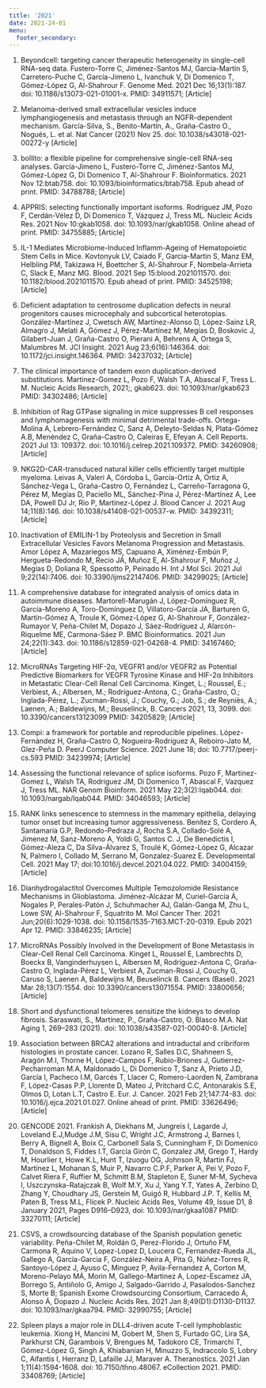 ```yaml
---
title: '2021'
date: 2021-24-01
menu:
  footer_secondary:
---
```



1. Beyondcell: targeting cancer therapeutic heterogeneity in single-cell RNA-seq data. Fustero-Torre C, Jiménez-Santos MJ, García-Martín S, Carretero-Puche C, García-Jimeno L, Ivanchuk V, Di Domenico T, Gómez-López G, Al-Shahrour F. Genome Med. 2021 Dec 16;13(1):187. doi: 10.1186/s13073-021-01001-x. PMID: 34911571; [Article]

1. Melanoma-derived small extracellular vesicles induce lymphangiogenesis and metastasis through an NGFR-dependent mechanism. García-Silva, S., Benito-Martín, A., Graña-Castro O., Nogués, L. et al. Nat Cancer (2021) Nov 25. doi: 10.1038/s43018-021-00272-y [Article]

1. bollito: a flexible pipeline for comprehensive single-cell RNA-seq analyses. García-Jimeno L, Fustero-Torre C, Jiménez-Santos MJ, Gómez-López G, Di Domenico T, Al-Shahrour F. Bioinformatics. 2021 Nov 12:btab758. doi: 10.1093/bioinformatics/btab758. Epub ahead of print. PMID: 34788788; [Article]

1. APPRIS: selecting functionally important isoforms. Rodriguez JM, Pozo F, Cerdán-Vélez D, Di Domenico T, Vázquez J, Tress ML. Nucleic Acids Res. 2021 Nov 10:gkab1058. doi: 10.1093/nar/gkab1058. Online ahead of print. PMID: 34755885; [Article]

1. IL-1 Mediates Microbiome-Induced Inflamm-Ageing of Hematopoietic Stem Cells in Mice. Kovtonyuk LV, Caiado F, Garcia-Martin S, Manz EM, Helbling PM, Takizawa H, Boettcher S, Al-Shahrour F, Nombela-Arrieta C, Slack E, Manz MG. Blood. 2021 Sep 15:blood.2021011570. doi: 10.1182/blood.2021011570. Epub ahead of print. PMID: 34525198; [Article]

1. Deficient adaptation to centrosome duplication defects in neural progenitors causes microcephaly and subcortical heterotopias. González-Martínez J, Cwetsch AW, Martínez-Alonso D, López-Sainz LR, Almagro J, Melati A, Gómez J, Pérez-Martínez M, Megías D, Boskovic J, Gilabert-Juan J, Graña-Castro O, Pierani A, Behrens A, Ortega S, Malumbres M. JCI Insight. 2021 Aug 23;6(16):146364. doi: 10.1172/jci.insight.146364. PMID: 34237032; [Article]

1. The clinical importance of tandem exon duplication-derived substitutions. Martinez-Gomez L, Pozo F, Walsh T.A, Abascal F, Tress L. M. Nucleic Acids Research, 2021;, gkab623. doi: 10.1093/nar/gkab623 PMID: 34302486; [Article]

1. Inhibition of Rag GTPase signaling in mice suppresses B cell responses and lymphomagenesis with minimal detrimental trade-offs. Ortega-Molina A, Lebrero-Fernández C, Sanz A, Deleyto-Seldas N, Plata-Gómez A.B, Menéndez C, Graña-Castro O, Caleiras E, Efeyan A. Cell Reports. 2021 Jul 13: 109372. doi: 10.1016/j.celrep.2021.109372. PMID: 34260908; [Article]

1. NKG2D-CAR-transduced natural killer cells efficiently target multiple myeloma. Leivas A, Valeri A, Córdoba L, García-Ortiz A, Ortiz A, Sánchez-Vega L, Graña-Castro O, Fernández L, Carreño-Tarragona G, Pérez M, Megías D, Paciello ML, Sánchez-Pina J, Pérez-Martínez A, Lee DA, Powell DJ Jr, Río P, Martínez-López J. Blood Cancer J. 2021 Aug 14;11(8):146. doi: 10.1038/s41408-021-00537-w. PMID: 34392311; [Article]

1. Inactivation of EMILIN-1 by Proteolysis and Secretion in Small Extracellular Vesicles Favors Melanoma Progression and Metastasis. Amor López A, Mazariegos MS, Capuano A, Ximénez-Embún P, Hergueta-Redondo M, Recio JÁ, Muñoz E, Al-Shahrour F, Muñoz J, Megías D, Doliana R, Spessotto P, Peinado H. Int J Mol Sci. 2021 Jul 9;22(14):7406. doi: 10.3390/ijms22147406. PMID: 34299025; [Article]

1. A comprehensive database for integrated analysis of omics data in autoimmune diseases. Martorell-Marugán J, López-Domínguez R, García-Moreno A, Toro-Domínguez D, Villatoro-García JA, Barturen G, Martín-Gómez A, Troule K, Gómez-López G, Al-Shahrour F, González-Rumayor V, Peña-Chilet M, Dopazo J, Sáez-Rodríguez J, Alarcón-Riquelme ME, Carmona-Sáez P. BMC Bioinformatics. 2021 Jun 24;22(1):343. doi: 10.1186/s12859-021-04268-4. PMID: 34167460; [Article]

1. MicroRNAs Targeting HIF-2α, VEGFR1 and/or VEGFR2 as Potential Predictive Biomarkers for VEGFR Tyrosine Kinase and HIF-2α Inhibitors in Metastatic Clear-Cell Renal Cell Carcinoma. Kinget, L.; Roussel, E.; Verbiest, A.; Albersen, M.; Rodríguez-Antona, C.; Graña-Castro, O.; Inglada-Pérez, L.; Zucman-Rossi, J.; Couchy, G.; Job, S.; de Reyniès, A.; Laenen, A.; Baldewijns, M.; Beuselinck, B. Cancers 2021, 13, 3099. doi: 10.3390/cancers13123099 PMID: 34205829; [Article]

1. Compi: a framework for portable and reproducible pipelines. López-Fernández H, Graña-Castro O, Nogueira-Rodríguez A, Reboiro-Jato M, Glez-Peña D. PeerJ Computer Science. 2021 June 18; doi: 10.7717/peerj-cs.593 PMID: 34239974; [Article]

1. Assessing the functional relevance of splice isoforms. Pozo F, Martinez-Gomez L, Walsh TA, Rodriguez JM, Di Domenico T, Abascal F, Vazquez J, Tress ML.
    NAR Genom Bioinform. 2021 May 22;3(2):lqab044. doi: 10.1093/nargab/lqab044. PMID: 34046593; [Article]  

1. RANK links senescence to stemness in the mammary epithelia, delaying tumor onset but increasing tumor aggressiveness. Benítez S, Cordero A, Santamaría G.P,  Redondo-Pedraza J, Rocha S.A, Collado-Solé A, Jimenez M, Sanz-Moreno A, Yoldi G, Santos C. J, De Benedictis I, Gómez-Aleza C, Da Silva-Álvarez S, Troulé K, Gómez-López G, Alcazar N, Palmero I, Collado M, Serrano M, Gonzalez-Suarez E. Developmental Cell. 2021 May 17; doi:10.1016/j.devcel.2021.04.022. PMID: 34004159; [Article]

1. Dianhydrogalactitol Overcomes Multiple Temozolomide Resistance Mechanisms in Glioblastoma. Jiménez-Alcázar M, Curiel-García Á, Nogales P, Perales-Patón J, Schuhmacher AJ, Galán-Ganga M, Zhu L, Lowe SW, Al-Shahrour F, Squatrito M. Mol Cancer Ther. 2021 Jun;20(6):1029-1038. doi: 10.1158/1535-7163.MCT-20-0319. Epub 2021 Apr 12. PMID: 33846235; [Article]

1. MicroRNAs Possibly Involved in the Development of Bone Metastasis in Clear-Cell Renal Cell Carcinoma. Kinget L, Roussel E, Lambrechts D, Boeckx B, Vanginderhuysen L, Albersen M, Rodríguez-Antona C, Graña-Castro O, Inglada-Pérez L, Verbiest A, Zucman-Rossi J, Couchy G, Caruso S, Laenen A, Baldewijns M, Beuselinck B. Cancers (Basel). 2021 Mar 28;13(7):1554. doi: 10.3390/cancers13071554. PMID: 33800656; [Article]

1. Short and dysfunctional telomeres sensitize the kidneys to develop fibrosis. Saraswati, S., Martínez, P., Graña-Castro, O. Blasco M.A. Nat Aging 1, 269–283 (2021). doi: 10.1038/s43587-021-00040-8. [Article]

1. Association between BRCA2 alterations and intraductal and cribriform histologies in prostate cancer. Lozano R, Salles D.C, Shahneen S, Aragón M.I, Thorne H, López-Campos F, Rubio-Briones J, Gutierrez-Pecharroman M.A, Maldonado L, Di Domenico T,  Sanz A, Prieto J.D, García I, Pacheco I.M, Garcés T, Llacer C, Romero-Laorden N, Zambrana F, López-Casas P.P, Llorente D, Mateo J, Pritchard C.C, Antonarakis S.E, Olmos D, Lotan L.T, Castro E. Eur. J. Cancer. 2021 Feb 21;147:74-83. doi: 10.1016/j.ejca.2021.01.027. Online ahead of print. PMID: 33626496; [Article]

1. GENCODE 2021. Frankish A, Diekhans M, Jungreis I, Lagarde J, Loveland E.J,Mudge J.M, Sisu C, Wright J.C, Armstrong J, Barnes I, Berry A, Bignell A, Boix C, Carbonell Sala S, Cunningham F, Di Domenico T, Donaldson S, Fiddes I.T, García Girón C, Gonzalez JM, Grego T, Hardy M, Hourlier t, Howe K.L, Hunt T, Izuogu OG, Johnson R, Martin FJ, Martínez L, Mohanan S, Muir P, Navarro C.P.F, Parker A, Pei V, Pozo F, Calvet Riera F, Ruffier M, Schmitt B.M, Stapleton E, Suner M-M, Sycheva I, Uszczynska-Ratajczak B, Wolf M.Y, Xu J, Yang Y.T, Yates A, Zerbino D, Zhang Y, Choudhary JS, Gerstein M, Guigó R, Hubbard J.P. T, Kellis M, Paten B, Tress M.L, Flicek P. Nucleic Acids Res, Volume 49, Issue D1, 8 January 2021, Pages D916–D923, doi: 10.1093/nar/gkaa1087 PMID: 33270111; [Article]

1. CSVS, a crowdsourcing database of the Spanish population genetic variability. Peña-Chilet M, Roldán G, Perez-Florido J, Ortuño FM, Carmona R, Aquino V, Lopez-Lopez D, Loucera C, Fernandez-Rueda JL, Gallego A, García-Garcia F, González-Neira A, Pita G, Núñez-Torres R, Santoyo-López J, Ayuso C, Minguez P, Avila-Fernandez A, Corton M, Moreno-Pelayo MÁ, Morin M, Gallego-Martinez A, Lopez-Escamez JA, Borrego S, Antiñolo G, Amigo J, Salgado-Garrido J, Pasalodos-Sanchez S, Morte B; Spanish Exome Crowdsourcing Consortium, Carracedo Á, Alonso Á, Dopazo J. Nucleic Acids Res. 2021 Jan 8;49(D1):D1130-D1137. doi: 10.1093/nar/gkaa794. PMID: 32990755; [Article]

1. Spleen plays a major role in DLL4-driven acute T-cell lymphoblastic leukemia. Xiong H, Mancini M, Gobert M, Shen S, Furtado GC, Lira SA, Parkhurst CN, Garambois V, Brengues M, Tadokoro CE, Trimarchi T, Gómez-López G, Singh A, Khiabanian H, Minuzzo S, Indraccolo S, Lobry C, Aifantis I, Herranz D, Lafaille JJ, Maraver A. Theranostics. 2021 Jan 1;11(4):1594-1608. doi: 10.7150/thno.48067. eCollection 2021. PMID: 33408769; [Article]
